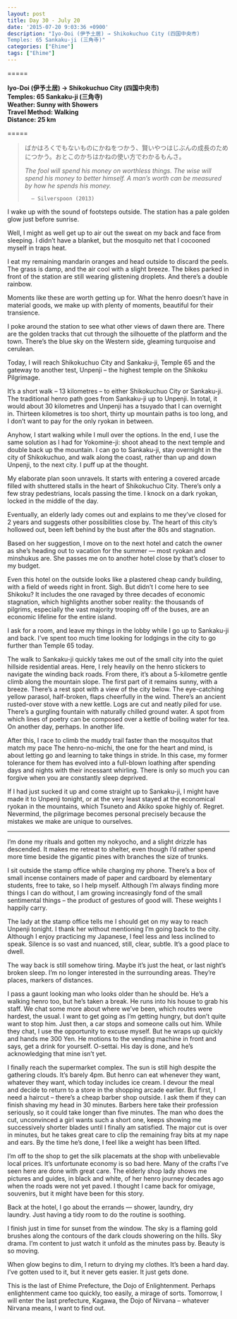```yaml
---
layout: post
title: Day 30 - July 20
date: '2015-07-20 9:03:36 +0900'
description: "Iyo-Doi (伊予土居) → Shikokuchuo City (四国中央市)
Temples: 65 Sankaku-ji (三角寺)"
categories: ["Ehime"]
tags: ["Ehime"]
---
```

=====

**Iyo-Doi (伊予土居) → Shikokuchuo City (四国中央市)**  
**Temples: 65 Sankaku-ji (三角寺)**  
**Weather: Sunny with Showers**  
**Travel Method: Walking**  
**Distance: 25 km**  

=====

> ばかはろくでもないものにかねをつかう、賢いやつはじぶんの成長のためにつかう。おとこのかちはかねの使い方でわかるもんさ。
> 
> *The fool will spend his money on worthless things. The wise will spend his money to better himself. A man’s worth can be measured by how he spends his money.*
> 
>       – Silverspoon (2013)

I wake up with the sound of footsteps outside. The station has a pale golden glow just before sunrise. 

Well, I might as well get up to air out the sweat on my back and face from sleeping. I didn’t have a blanket, but the mosquito net that I cocooned myself in traps heat.

I eat my remaining mandarin oranges and head outside to discard the peels. The grass is damp, and the air cool with a slight breeze. The bikes parked in front of the station are still wearing glistening droplets. And there’s a double rainbow.

Moments like these are worth getting up for. What the henro doesn’t have in material goods, we make up with plenty of moments, beautiful for their transience.

I poke around the station to see what other views of dawn there are. There are the golden tracks that cut through the silhouette of the platform and the town. There’s the blue sky on the Western side, gleaming turquoise and cerulean. 

Today, I will reach Shikokuchuo City and Sankaku-ji, Temple 65 and the gateway to another test, Unpenji – the highest temple on the Shikoku Pilgrimage. 

It’s a short walk – 13 kilometres – to either Shikokuchuo City or Sankaku-ji. The traditional henro path goes from Sankaku-ji up to Unpenji. In total, it would about 30 kilometres and Unpenji has a tsuyado that I can overnight in. Thirteen kilometres is too short, thirty up mountain paths is too long, and I don’t want to pay for the only ryokan in between. 

Anyhow, I start walking while I mull over the options. In the end, I use the same solution as I had for Yokomine-ji: shoot ahead to the next temple and double back up the mountain. I can go to Sankaku-ji, stay overnight in the city of Shikokuchuo, and walk along the coast, rather than up and down Unpenji, to the next city. I puff up at the thought.

My elaborate plan soon unravels. It starts with entering a covered arcade filled with shuttered stalls in the heart of Shikokuchuo City. There’s only a few stray pedestrians, locals passing the time. I knock on a dark ryokan, locked in the middle of the day. 

Eventually, an elderly lady comes out and explains to me they’ve closed for 2 years and suggests other possibilities close by. The heart of this city’s hollowed out, been left behind by the bust after the 80s and stagnation.

Based on her suggestion, I move on to the next hotel and catch the owner as she’s heading out to vacation for the summer — most ryokan and minshukus are. She passes me on to another hotel close by that’s closer to my budget.

Even this hotel on the outside looks like a plastered cheap candy building, with a field of weeds right in front. Sigh. But didn’t I come here to see Shikoku? It includes the one ravaged by three decades of economic stagnation, which highlights another sober reality: the thousands of pilgrims, especially the vast majority trooping off of the buses, are an economic lifeline for the entire island.

I ask for a room, and leave my things in the lobby while I go up to Sankaku-ji and back. I’ve spent too much time looking for lodgings in the city to go further than Temple 65 today.

The walk to Sankaku-ji quickly takes me out of the small city into the quiet hillside residential areas. Here, I rely heavily on the henro stickers to navigate the winding back roads. From there, it’s about a 5-kilometre gentle climb along the mountain slope. The first part of it remains sunny, with a breeze. There’s a rest spot with a view of the city below. The eye-catching yellow parasol, half-broken, flaps cheerfully in the wind. There’s an ancient rusted-over stove with a new kettle. Logs are cut and neatly piled for use. There’s a gurgling fountain with naturally chilled ground water. A spot from which lines of poetry can be composed over a kettle of boiling water for tea. On another day, perhaps. In another life. 

After this, I race to climb the muddy trail faster than the mosquitos that match my pace The henro-no-michi, the one for the heart and mind, is about letting go and learning to take things in stride. In this case, my former tolerance for them has evolved into a full-blown loathing after spending days and nights with their incessant whirling. There is only so much you can forgive when you are constantly sleep deprived.

If I had just sucked it up and come straight up to Sankaku-ji, I might have made it to Unpenji tonight, or at the very least stayed at the economical ryokan in the mountains, which Tsuneto and Akiko spoke highly of. Regret. Nevermind, the pilgrimage becomes personal precisely because the mistakes we make are unique to ourselves. 

***

I’m done my rituals and gotten my nokyocho, and a slight drizzle has descended. It makes me retreat to shelter, even though I’d rather spend more time beside the gigantic pines with branches the size of trunks.

I sit outside the stamp office while charging my phone. There’s a box of small incense containers made of paper and cardboard by elementary students, free to take, so I help myself. Although I’m always finding more things I can do without, I am growing increasingly fond of the small sentimental things – the product of gestures of good will. These weights I happily carry.

The lady at the stamp office tells me I should get on my way to reach Unpenji tonight. I thank her without mentioning I’m going back to the city. Although I enjoy practicing my Japanese, I feel less and less inclined to speak. Silence is so vast and nuanced, still, clear, subtle. It’s a good place to dwell. 

The way back is still somehow tiring. Maybe it’s just the heat, or last night’s broken sleep. I’m no longer interested in the surrounding areas. They’re places, markers of distances.

I pass a gaunt looking man who looks older than he should be. He’s a walking henro too, but he’s taken a break. He runs into his house to grab his staff. We chat some more about where we’ve been, which routes were hardest, the usual. I want to get going as I’m getting hungry, but don’t quite want to stop him. Just then, a car stops and someone calls out him. While they chat, I use the opportunity to excuse myself. But he wraps up quickly and hands me 300 Yen. He motions to the vending machine in front and says, get a drink for yourself. O-settai. His day is done, and he’s acknowledging that mine isn’t yet.

I finally reach the supermarket complex. The sun is still high despite the gathering clouds. It’s barely 4pm. But henro can eat whenever they want, whatever they want, which today includes ice cream. I devour the meal and decide to return to a store in the shopping arcade earlier. But first, I need a haircut – there’s a cheap barber shop outside. I ask them if they can finish shaving my head in 30 minutes. Barbers here take their profession seriously, so it could take longer than five minutes. The man who does the cut, unconvinced a girl wants such a short one, keeps showing me successively shorter blades until I finally am satisfied. The major cut is over in minutes, but he takes great care to clip the remaining fray bits at my nape and ears. By the time he’s done, I feel like a weight has been lifted.

I’m off to the shop to get the silk placemats at the shop with unbelievable local prices. It’s unfortunate economy is so bad here. Many of the crafts I’ve seen here are done with great care. The elderly shop lady shows me pictures and guides, in black and white, of her henro journey decades ago when the roads were not yet paved. I thought I came back for omiyage, souvenirs, but it might have been for this story. 

Back at the hotel, I go about the errands — shower, laundry, dry laundry. Just having a tidy room to do the routine is soothing. 

I finish just in time for sunset from the window. The sky is a flaming gold brushes along the contours of the dark clouds showering on the hills. Sky drama. I’m content to just watch it unfold as the minutes pass by. Beauty is so moving.

When glow begins to dim, I return to drying my clothes. It’s been a hard day. I’ve gotten used to it, but it never gets easier. It just gets done.

This is the last of Ehime Prefecture, the Dojo of Enlightenment. Perhaps enlightenment came too quickly, too easily, a mirage of sorts. Tomorrow, I will enter the last prefecture, Kagawa, the Dojo of Nirvana – whatever Nirvana means, I want to find out.